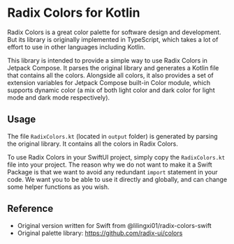 # Radix Colors for Kotlin

Radix Colors is a great color palette for software design and development. But its library is originally implemented in TypeScript, which takes a lot of effort to use in other languages including Kotlin.

This library is intended to provide a simple way to use Radix Colors in Jetpack Compose. It parses the original library and generates a Kotlin file that contains all the colors. Alongside all colors, it also provides a set of extension variables for Jetpack Compose built-in Color module, which supports dynamic color (a mix of both light color and dark color for light mode and dark mode respectively).

## Usage

The file `RadixColors.kt` (located in `output` folder) is generated by parsing the original library. It contains all the colors in Radix Colors.

To use Radix Colors in your SwiftUI project, simply copy the `RadixColors.kt` file into your project. The reason why we do not want to make it a Swift Package is that we want to avoid any redundant `import` statement in your code. We want you to be able to use it directly and globally, and can change some helper functions as you wish.

## Reference

- Original version written for Swift from @lilingxi01/radix-colors-swift
- Original palette library: https://github.com/radix-ui/colors
